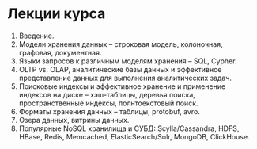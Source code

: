# Лекции курса

1. Введение.     
2. Модели хранения данных – строковая модель, колоночная, графовая, документная.    
3. Языки запросов к различным моделям хранения – SQL, Cypher.     
4. OLTP vs. OLAP, аналитические базы данных и эффективное представление данных для выполнения аналитических задач.    
5. Поисковые индексы и эффективное хранение и применение индексов на диске – хэш-таблицы, деревья поиска, пространственные индексы, полнтоекстовый поиск.     
6. Форматы хранения данных – таблицы, protobuf, avro.      
7. Озера данных, витрины данных.    
8. Популярные NoSQL хранилища и СУБД: Scylla/Cassandra, HDFS, HBase, Redis, Memcached, ElasticSearch/Solr, MongoDB, ClickHouse.    
